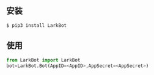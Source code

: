 ## 安装

```shell
$ pip3 install LarkBot
```

## 使用

```python
from LarkBot import LarkBot
bot=LarkBot.Bot(AppID=<AppID>,AppSecret=<AppSecret>)
```

